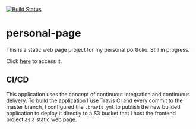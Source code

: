[![Build Status](https://travis-ci.com/yuriigouveia2/personal-page.svg?branch=master)](https://travis-ci.com/yuriigouveia2/personal-page)

# personal-page
This is a static web page project for my personal portfolio. Still in progress.

Click [here](http://d3r1df6s4qxfyl.cloudfront.net/index.html#/home) to access it.

## CI/CD
This application uses the concept of continuout integration and continuous delivery. To build the application I use Travis CI and every commit to the master branch, I configured the `.travis.yml` to publish the new builded application to deploy it directly to a S3 bucket that I host the frontend project as a static web page.

